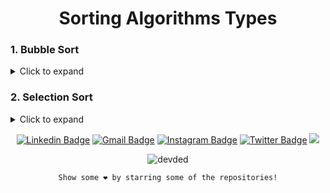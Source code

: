 <div align="center">

  # Sorting Algorithms Types

</div>

### 1. Bubble Sort

<details>
  <summary>Click to expand</summary>
 
  <h4>
   
  [Code](https://git.io/J207F)
   
  [Output](https://git.io/J20bm)
  
  </h4>
  
</details>

### 2. Selection Sort

<details>
  <summary>Click to expand</summary>
 
  <h4>
   
  [Code](https://git.io/JaHWu)
   
  [Output](https://git.io/JaH4t)
  
  </h4>
  
</details>


<div align="center">
  
  [![Linkedin Badge](https://img.shields.io/badge/Swayam%20Terode-0072b1?style=flat&logo=Linkedin&logoColor=white)](https://www.linkedin.com/in/swayam-terode/ "Connect on LinkedIn")
  [![Gmail Badge](https://img.shields.io/badge/-swayamterodex@gmail.com-c14438?style=flat&logo=Gmail&logoColor=white)](mailto:swayamterodex@gmail.com "Connect via Email")
  [![Instagram Badge](https://img.shields.io/badge/-@swayamterode-important?style=flat&logo=Instagram&logoColor=white)](https://m.me/swayamterode "Connect on Instagram")
  [![Twitter Badge](https://img.shields.io/badge/-@swayamterode-00acee?style=flat&logo=Twitter&logoColor=white)](https://twitter.com/intent/follow?screen_name=swayamterode "Follow on Twitter")
  ![](https://img.shields.io/youtube/channel/subscribers/UCaNo4d9GJPHCa5az5g_zM1Q)

</div>

<div align="center">
  
  <p align="center"> <img src="https://komarev.com/ghpvc/?username=swayamterode" alt="devded" /> </p>

    Show some ❤️ by starring some of the repositories!

</div>

